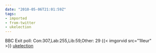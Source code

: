 ```yaml
---
date: "2010-05-06T21:01:59Z"
tags:
- imported
- from-twitter
- ukelection
---
```

BBC Exit poll: Con:307,Lab:255,Lib:59,Other: 29  {{< imgorvid src="1lleur" >}}  [ukelection](/tags/ukelection)
